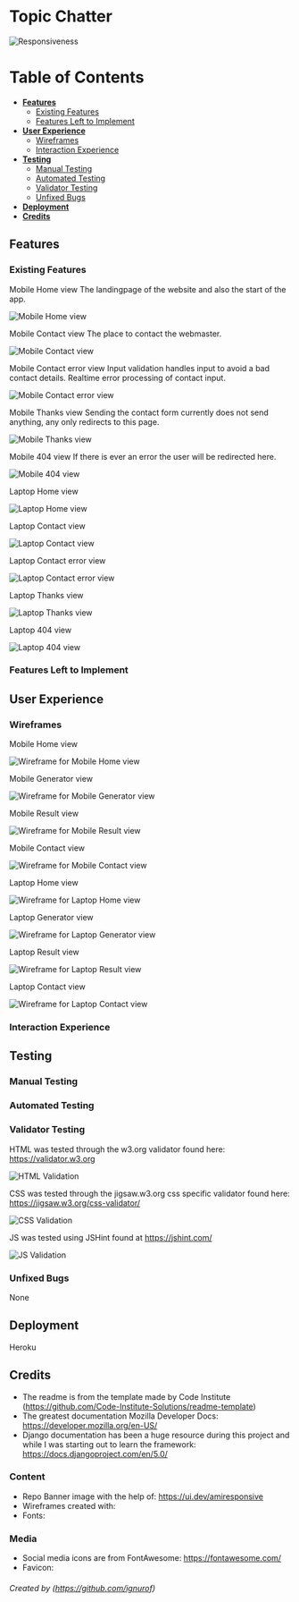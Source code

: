 # Topic Chatter


![Responsiveness](assets/images/readme/responsive.png)

# Table of Contents

- [**Features**](#features)
    + [Existing Features](#existing-features)
    + [Features Left to Implement](#features-left-to-implement)
- [**User Experience**](#user-experience)
    + [Wireframes](#wireframes)
    + [Interaction Experience](#interaction-experience)
- [**Testing**](#testing)
    + [Manual Testing](#manual-testing)
    + [Automated Testing](#automated-testing)
    + [Validator Testing](#validator-testing)
    + [Unfixed Bugs](#unfixed-bugs)
- [**Deployment**](#deployment)
- [**Credits**](#credits)

## Features 

### Existing Features

Mobile Home view
The landingpage of the website and also the start of the app.

![Mobile Home view](assets/images/readme/feat_mobile_home.png)  

Mobile Contact view
The place to contact the webmaster.

![Mobile Contact view](assets/images/readme/feat_mobile_contact.png)  

Mobile Contact error view
Input validation handles input to avoid a bad contact details.
Realtime error processing of contact input.

![Mobile Contact error view](assets/images/readme/feat_mobile_contact_error.png)  

Mobile Thanks view
Sending the contact form currently does not send anything, any only redirects to this page.

![Mobile Thanks view](assets/images/readme/feat_mobile_thanks.png)  

Mobile 404 view
If there is ever an error the user will be redirected here.

![Mobile 404 view](assets/images/readme/feat_mobile_404.png)  

Laptop Home view

![Laptop Home view](assets/images/readme/feat_laptop_home.png)  

Laptop Contact view

![Laptop Contact view](assets/images/readme/feat_laptop_contact.png)  

Laptop Contact error view

![Laptop Contact error view](assets/images/readme/feat_laptop_contact_error.png)  

Laptop Thanks view

![Laptop Thanks view](assets/images/readme/feat_laptop_thanks.png)  

Laptop 404 view

![Laptop 404 view](assets/images/readme/feat_laptop_404.png)  

### Features Left to Implement

## User Experience

### Wireframes

Mobile Home view

![Wireframe for Mobile Home view](assets/images/readme/wireframe_mobile_home.png)

Mobile Generator view

![Wireframe for Mobile Generator view](assets/images/readme/wireframe_mobile_generator.png)

Mobile Result view

![Wireframe for Mobile Result view](assets/images/readme/wireframe_mobile_result.png)

Mobile Contact view

![Wireframe for Mobile Contact view](assets/images/readme/wireframe_mobile_contact.png)


Laptop Home view

![Wireframe for Laptop Home view](assets/images/readme/wireframe_laptop_home.png)

Laptop Generator view

![Wireframe for Laptop Generator view](assets/images/readme/wireframe_laptop_generator.png)

Laptop Result view

![Wireframe for Laptop Result view](assets/images/readme/wireframe_laptop_result.png)

Laptop Contact view

![Wireframe for Laptop Contact view](assets/images/readme/wireframe_laptop_contact.png)

### Interaction Experience

## Testing 

### Manual Testing

### Automated Testing

### Validator Testing 

HTML was tested through the w3.org validator found here: https://validator.w3.org

![HTML Validation]()

CSS was tested through the jigsaw.w3.org css specific validator found here: https://jigsaw.w3.org/css-validator/

![CSS Validation]()

JS was tested using JSHint found at https://jshint.com/

![JS Validation]()

### Unfixed Bugs

None

## Deployment

Heroku

## Credits 

- The readme is from the template made by Code Institute (https://github.com/Code-Institute-Solutions/readme-template)
- The greatest documentation Mozilla Developer Docs: https://developer.mozilla.org/en-US/
- Django documentation has been a huge resource during this project and while I was starting out to learn the framework: https://docs.djangoproject.com/en/5.0/

### Content 

- Repo Banner image with the help of: https://ui.dev/amiresponsive
- Wireframes created with:
- Fonts:

### Media

- Social media icons are from FontAwesome: https://fontawesome.com/
- Favicon: 

###### Created by (https://github.com/ignurof)


